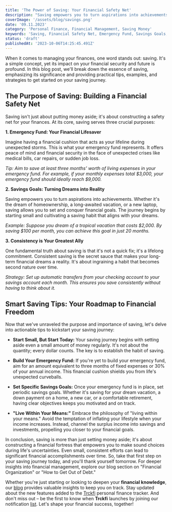 ```yaml
---
title: 'The Power of Saving: Your Financial Safety Net'
description: "Saving empowers you to turn aspirations into achievements. Whether it's the dream of homeownership, a long-awaited vacation, or a new laptop, saving allows you to set and conquer financial goals. The journey begins by starting small and cultivating a saving habit that aligns with your dreams."
coverImage: '/assets/blog/savings.png'
date: '09.11.2023'
category: 'Personal Finance, Financial Management, Saving Money'
keywords: 'Saving, Financial Safety Net, Emergency Fund, Savings Goals, Consistency in Saving, Smart Saving Tips, Financial Freedom, Building Financial Security, Setting Financial Objectives, Living Within Your Means'
status: 'draft'
publishedAt: '2023-10-06T14:25:45.491Z'
---
```


When it comes to managing your finances, one word stands out: saving. It's a simple concept, yet its impact on your financial security and future is profound. In this blog post, we'll break down the essence of saving, emphasizing its significance and providing practical tips, examples, and strategies to get started on your saving journey.

## The Purpose of Saving: Building a Financial Safety Net

Saving isn't just about putting money aside; it's about constructing a safety net for your finances. At its core, saving serves three crucial purposes:

**1. Emergency Fund: Your Financial Lifesaver**

Imagine having a financial cushion that acts as your lifeline during unexpected storms. This is what your emergency fund represents. It offers peace of mind and financial security in the face of unexpected crises like medical bills, car repairs, or sudden job loss.

*Tip: Aim to save at least three months' worth of living expenses in your emergency fund. For example, if your monthly expenses total $3,000, your emergency fund should ideally reach $9,000.*

**2. Savings Goals: Turning Dreams into Reality**

Saving empowers you to turn aspirations into achievements. Whether it's the dream of homeownership, a long-awaited vacation, or a new laptop, saving allows you to set and conquer financial goals. The journey begins by starting small and cultivating a saving habit that aligns with your dreams.

*Example: Suppose you dream of a tropical vacation that costs $2,000. By saving $100 per month, you can achieve this goal in just 20 months.*

**3. Consistency is Your Greatest Ally**

One fundamental truth about saving is that it's not a quick fix; it's a lifelong commitment. Consistent saving is the secret sauce that makes your long-term financial dreams a reality. It's about ingraining a habit that becomes second nature over time.

*Strategy: Set up automatic transfers from your checking account to your savings account each month. This ensures you save consistently without having to think about it.*

## Smart Saving Tips: Your Roadmap to Financial Freedom

Now that we've unraveled the purpose and importance of saving, let's delve into actionable tips to kickstart your saving journey:

- **Start Small, But Start Today:** Your saving journey begins with setting aside even a small amount of money regularly. It's not about the quantity; every dollar counts. The key is to establish the habit of saving.

- **Build Your Emergency Fund:** If you're yet to build your emergency fund, aim for an amount equivalent to three months of fixed expenses or 30% of your annual income. This financial cushion shields you from life's unexpected curveballs.

- **Set Specific Savings Goals:** Once your emergency fund is in place, set periodic savings goals. Whether it's saving for your dream vacation, a down payment on a home, a new car, or a comfortable retirement, having clear objectives keeps you motivated and on track.

- **"Live Within Your Means:"** Embrace the philosophy of "living within your means." Avoid the temptation of inflating your lifestyle when your income increases. Instead, channel the surplus income into savings and investments, propelling you closer to your financial goals.

In conclusion, saving is more than just setting money aside; it's about constructing a financial fortress that empowers you to make sound choices during life's uncertainties. Even small, consistent efforts can lead to significant financial accomplishments over time. So, take that first step on your saving journey today, and you'll thank yourself tomorrow. For deeper insights into financial management, explore our blog section on "Financial Organization" or "How to Get Out of Debt."

Whether you're just starting or looking to deepen your **financial knowledge**, our [blog](/blog) provides valuable insights to keep you on track. Stay updated about the new features added to the [Trckfi](/) personal finance tracker. And don't miss out – be the first to know when **Trckfi** launches by joining our notification [list](/#get-notified). Let's shape your financial success, together!